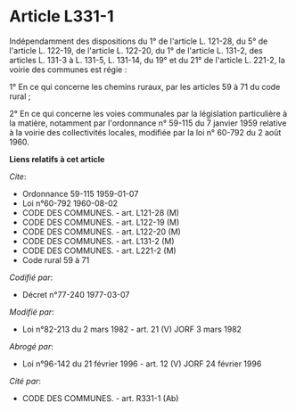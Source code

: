 # Article L331-1

Indépendamment des dispositions du 1° de l'article L. 121-28, du 5° de l'article L. 122-19, de l'article L. 122-20, du 1° de
l'article L. 131-2, des articles L. 131-3 à L. 131-5, L. 131-14, du 19° et du 21° de l'article L. 221-2, la voirie des
communes est régie :

1° En ce qui concerne les chemins ruraux, par les articles 59 à 71 du code rural ;

2° En ce qui concerne les voies communales par la législation particulière à la matière, notamment par l'ordonnance n° 59-115
du 7 janvier 1959 relative à la voirie des collectivités locales, modifiée par la loi n° 60-792 du 2 août 1960.

**Liens relatifs à cet article**

_Cite_:

  - Ordonnance 59-115 1959-01-07
  - Loi n°60-792 1960-08-02
  - CODE DES COMMUNES. - art. L121-28 (M)
  - CODE DES COMMUNES. - art. L122-19 (M)
  - CODE DES COMMUNES. - art. L122-20 (M)
  - CODE DES COMMUNES. - art. L131-2 (M)
  - CODE DES COMMUNES. - art. L221-2 (M)
  - Code rural 59 à 71

_Codifié par_:

  - Décret n°77-240 1977-03-07

_Modifié par_:

  - Loi n°82-213 du 2 mars 1982 - art. 21 (V) JORF 3 mars 1982

_Abrogé par_:

  - Loi n°96-142 du 21 février 1996 - art. 12 (V) JORF 24 février 1996

_Cité par_:

  - CODE DES COMMUNES. - art. R331-1 (Ab)
